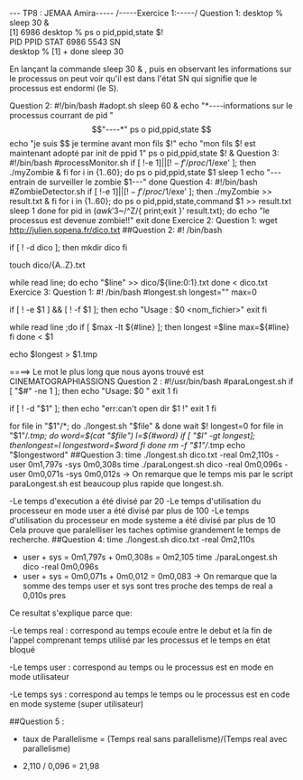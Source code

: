 --- TP8 : JEMAA Amira-----
/-----Exercice 1:-----/ 
Question 1: 
  desktop % sleep 30 &                  
[1] 6986
 desktop % ps o pid,ppid,state $!      
  PID  PPID STAT
 6986  5543 SN  
desktop % 
[1]  + done       sleep 30

En lançant la commande sleep 30 & , puis en observant les informations sur le processus
 on peut voir qu'il est dans l'état SN qui signifie que le processus est endormi (le S).

Question 2: 
#!/bin/bash
#adopt.sh
 sleep 60 &
echo "*----informations sur le processus courrant de pid "$$"----*"
ps o pid,ppid,state $$
echo "je suis $$ je termine avant mon fils $!"
echo "mon fils $! est maintenant adopté par init de ppid 1"
ps o pid,ppid,state $! &
Question 3:
 #!/bin/bash
#processMonitor.sh
if [ !-e $1 ] || [ !-f '/proc/$1/exe' ]; then
    ./myZombie &
fi
for i in {1..60}; do
        ps o pid,ppid,state $1 
sleep 1
echo "---entrain de surveiller le zombie $1---"
done
Question 4:
#!/bin/bash
#ZombieDetector.sh
if [ !-e $1 ] || [ !-f '/proc/$1/exe' ]; then
    ./myZombie >> result.txt &
fi
for i in {1..60}; do
        ps o pid,ppid,state,command $1 >> result.txt
sleep 1
done
for pid in $(awk '$3~/^Z/{ print;exit }' result.txt); do
 echo "le processus est devenue zombie!!"
exit
done
Exercice 2: 
Question 1:
wget http://julien.sopena.fr/dico.txt
##Question 2: 
#! /bin/bash

if [ ! -d dico ]; then
       mkdir dico
fi

touch dico/{A..Z}.txt

while read line; do
  echo "$line"  >> dico/${line:0:1}.txt
done < dico.txt
Exercice 3: 
Question 1: 
#! /bin/bash
#longest.sh
longest=""
max=0

if [ ! -e $1 ] && [ ! -f $1 ]; then
        echo "Usage : $0 <nom_fichier>"
        exit
fi

while read line ;do 
        if [ $max -lt ${#line} ]; then
                longest =$line
                max=${#line}
        fi
done < $1

echo $longest > $1.tmp

====> Le mot le plus long que nous ayons trouvé est CINEMATOGRAPHIASSIONS
Question 2 : 
#!/usr/bin/bash
#paraLongest.sh
if [ "$#" -ne 1 ]; then
    echo "Usage: $0 <dirname>"
    exit 1
fi

if [ ! -d "$1" ]; then
    echo "err:can't open dir $1 !"
    exit 1
fi

for file in "$1"/*; do
    ./longest.sh "$file" &
done
wait $!
longest=0
for file in "$1"/*.tmp; do
    word=$(cat "$file")
    l=${#word}
    if [ "$l" -gt $longest ]; then
        longest=$l
        longestword=$word
    fi
done
rm -f "$1"/*.tmp
echo "$longestword"
##Question 3: 
time ./longest.sh dico.txt
-real 0m2,110s
-user 0m1,797s
-sys 0m0,308s
time ./paraLongest.sh dico
-real 0m0,096s
-user 0m0,071s
-sys 0m0,012s
-> On remarque que le temps mis par le script paraLongest.sh est beaucoup plus rapide que longest.sh.

-Le temps d'execution a été divisé par 20
-Le temps d'utilisation du processeur en mode user a été divisé par plus de 100
-Le temps d'utilisation du processeur en mode systeme a été divisé par plus de 10 Cela prouve que paralelliser les taches optimise grandement le temps de recherche.
##Question 4: 
time ./longest.sh dico.txt
-real 0m2,110s
- user + sys = 0m1,797s + 0m0,308s = 0m2,105
time ./paraLongest.sh dico
-real 0m0,096s
- user + sys = 0m0,071s + 0m0,012 = 0m0,083
-> On remarque que la somme des temps user et sys sont tres proche des temps de real a 0,010s pres

Ce resultat s'explique parce que:

-Le temps real : correspond au temps ecoule entre le debut et la fin de l'appel comprenant temps utilisé par les processus et le temps en état bloqué

-Le temps user : correspond au temps ou le processus est en mode en mode utilisateur

-Le temps sys : correspond au temps le temps ou le processus est en code en mode systeme (super utilisateur)


##Question 5 : 
- taux de Parallelisme = (Temps real sans parallelisme)/(Temps real avec parallelisme)

- 2,110 / 0,096 = 21,98

